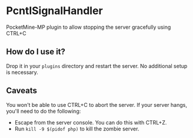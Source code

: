 # PcntlSignalHandler
PocketMine-MP plugin to allow stopping the server gracefully using CTRL+C

## How do I use it?
Drop it in your `plugins` directory and restart the server. No additional setup is necessary.

## Caveats
You won't be able to use CTRL+C to abort the server. If your server hangs, you'll need to do the following:
- Escape from the server console. You can do this with CTRL+Z.
- Run `kill -9 $(pidof php)` to kill the zombie server.
